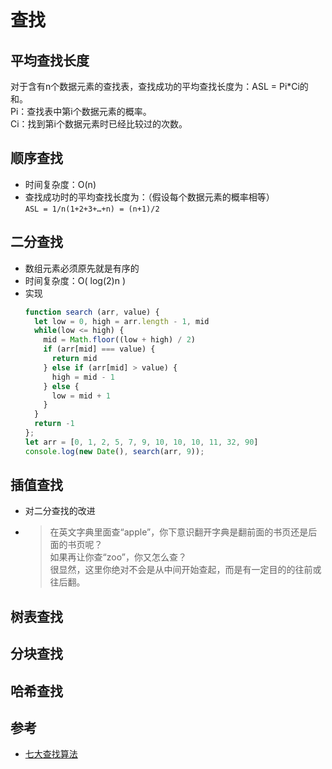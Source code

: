 # 查找

## 平均查找长度
对于含有n个数据元素的查找表，查找成功的平均查找长度为：ASL = Pi*Ci的和。  
Pi：查找表中第i个数据元素的概率。  
Ci：找到第i个数据元素时已经比较过的次数。  

## 顺序查找
- 时间复杂度：O(n)
-  查找成功时的平均查找长度为：（假设每个数据元素的概率相等）   
   `ASL = 1/n(1+2+3+…+n) = (n+1)/2`
  
## 二分查找
- 数组元素必须原先就是有序的
- 时间复杂度：O( log(2)n )
- 实现
  ```js
  function search (arr, value) {
    let low = 0, high = arr.length - 1, mid
    while(low <= high) {
      mid = Math.floor((low + high) / 2)
      if (arr[mid] === value) {
        return mid
      } else if (arr[mid] > value) {
        high = mid - 1
      } else {
        low = mid + 1
      }
    }
    return -1
  };
  let arr = [0, 1, 2, 5, 7, 9, 10, 10, 10, 11, 32, 90]
  console.log(new Date(), search(arr, 9));
  ```

## 插值查找
- 对二分查找的改进
- > 在英文字典里面查“apple”，你下意识翻开字典是翻前面的书页还是后面的书页呢？  
  > 如果再让你查“zoo”，你又怎么查？  
  > 很显然，这里你绝对不会是从中间开始查起，而是有一定目的的往前或往后翻。

## 树表查找


## 分块查找

## 哈希查找


## 参考
- [七大查找算法](https://zhuanlan.zhihu.com/p/64940290)